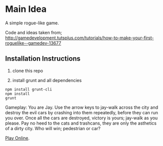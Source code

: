 Main Idea
====


A simple rogue-like game.


Code and ideas taken from;
http://gamedevelopment.tutsplus.com/tutorials/how-to-make-your-first-roguelike--gamedev-13677

Installation Instructions
----

1) clone this repo

2) install grunt and all dependencies
```
npm install grunt-cli
npm install
grunt
```

Gameplay:
You are Jay.  Use the arrow keys to jay-walk across the city and destroy the evil cars by crashing into them repeatedly, before they can run you over.  Once all the cars are destroyed, victory is yours; jay-walk as you please.  Pay no heed to the cats and trashcans, they are only the asthetics of a dirty city.  Who will win; pedestrian or car?


[Play Online](http://jamallharris.me:9000/).

